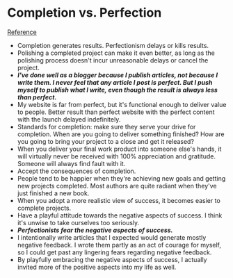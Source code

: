 # Completion vs. Perfection
[Reference](https://www.stevepavlina.com/blog/2011/02/completion-vs-perfection/)

- Completion generates results. Perfectionism delays or kills results.
- Polishing a completed project can make it even better, as long as the polishing process doesn't incur unreasonable delays or cancel the project.
- ***I've done well as a blogger because I publish articles, not because I write them. I never feel that any article I post is perfect. But I push myself to publish what I write, even though the result is always less than perfect.***
- My website is far from perfect, but it's functional enough to deliver value to people. Better result than perfect website with the perfect content with the launch delayed indefinitely.
- Standards for completion: make sure they serve your drive for completion. When are you going to deliver something finished? How are you going to bring your project to a close and get it released?
- When you deliver your final work product into someone else's hands, it will virtually never be received with 100% appreciation and gratitude. Someone will always find fault with it.
- Accept the consequences of completion.
- People tend to be happier when they're achieving new goals and getting new projects completed. Most authors are quite radiant when they've just finished a new book.
- When you adopt a more realistic view of success, it becomes easier to complete projects.
- Have a playful attitude towards the negative aspects of success. I think it's unwise to take ourselves too seriously.
- ***Perfectionists fear the negative aspects of success.***
- I intentionally write articles that I expected would generate mostly negative feedback. I wrote them partly as an act of courage for myself, so I could get past any lingering fears regarding negative feedback.
- By playfully embracing the negative aspects of success, I actually invited more of the positive aspects into my life as well.

